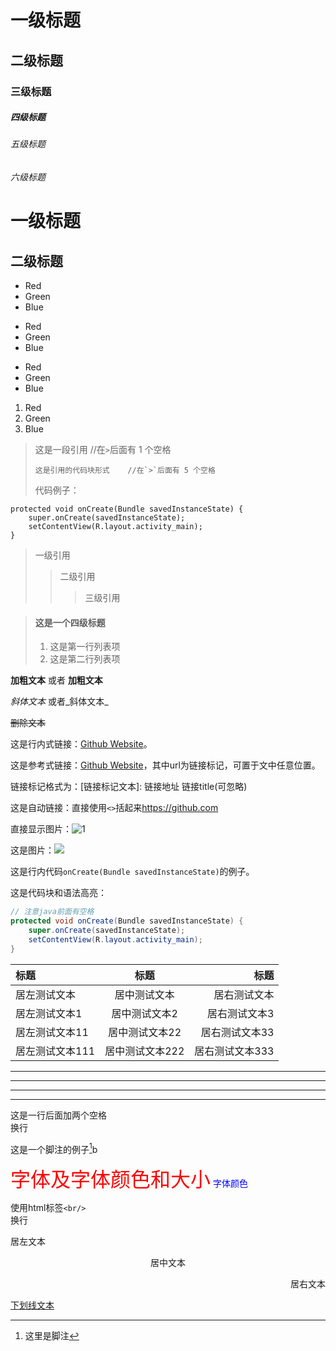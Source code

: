 # 一级标题
## 二级标题
### 三级标题
##### 四级标题
###### 五级标题
###### 六级标题
一级标题
======

二级标题
----------
- Red
- Green
- Blue
* Red
* Green
* Blue

+ Red
+ Green
+ Blue
1. Red
2. Green
3. Blue
> 这是一段引用    //在`>`后面有 1 个空格
> 
>     这是引用的代码块形式    //在`>`后面有 5 个空格
>     
> 代码例子：
>   
    protected void onCreate(Bundle savedInstanceState) {
        super.onCreate(savedInstanceState);
        setContentView(R.layout.activity_main);
    }

> 一级引用
> > 二级引用
> > > 三级引用

> #### 这是一个四级标题
> 
> 1. 这是第一行列表项
> 2. 这是第二行列表项

**加粗文本** 或者 __加粗文本__

*斜体文本*  或者_斜体文本_

~~删除文本~~

这是行内式链接：[Github Website](https://github.com)。

这是参考式链接：[Github Website][url]，其中url为链接标记，可置于文中任意位置。

[url]: https://github.com/fluidicon.png "Github Website"

链接标记格式为：[链接标记文本]:  链接地址  链接title(可忽略)

这是自动链接：直接使用`<>`括起来<https://github.com>

直接显示图片：![1](https://github.com/fluidicon.png)

这是图片：![][avatar]

[avatar]: https://github.com/fluidicon.png
这是行内代码`onCreate(Bundle savedInstanceState)`的例子。

这是代码块和语法高亮：

``` java
// 注意java前面有空格
protected void onCreate(Bundle savedInstanceState) {
    super.onCreate(savedInstanceState);
    setContentView(R.layout.activity_main);
}
```
|标题|标题|标题|
|:---|:---:|---:|
|居左测试文本|居中测试文本|居右测试文本|
|居左测试文本1|居中测试文本2|居右测试文本3|
|居左测试文本11|居中测试文本22|居右测试文本33|
|居左测试文本111|居中测试文本222|居右测试文本333|
***
---
___

* * *
这是一行后面加两个空格  
换行

这是一个脚注的例子[^1]b

[^1]: 这里是脚注

<font face="微软雅黑" color="red" size="6">字体及字体颜色和大小</font>
<font color="#0000ff">字体颜色</font>

使用html标签`<br/>`<br/>换行

<p align="left">居左文本</p>
<p align="center">居中文本</p>
<p align="right">居右文本</p>

<u>下划线文本</u>